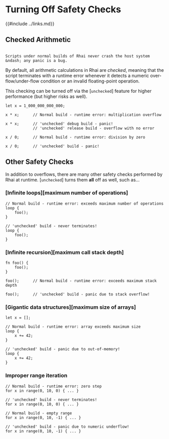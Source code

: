 Turning Off Safety Checks
=========================

{{#include ../links.md}}


Checked Arithmetic
------------------

```admonish bug.side "Don't Panic"

Scripts under normal builds of Rhai never crash the host system &ndash; any panic is a bug.
```

By default, all arithmetic calculations in Rhai are _checked_, meaning that the script terminates
with a runtime error whenever it detects a numeric over-flow/under-flow condition or an invalid
floating-point operation.

This checking can be turned off via the [`unchecked`] feature for higher performance
(but higher risks as well).

```rust,no_run
let x = 1_000_000_000_000;

x * x;      // Normal build - runtime error: multiplication overflow

x * x;      // 'unchecked' debug build - panic!
            // 'unchecked' release build - overflow with no error

x / 0;      // Normal build - runtime error: division by zero

x / 0;      // 'unchecked' build - panic!
```


Other Safety Checks
-------------------

In addition to overflows, there are many other safety checks performed by Rhai at runtime.
[`unchecked`] turns them **all** off as well, such as...

### [Infinite loops][maximum number of operations]

```rust,no_run
// Normal build - runtime error: exceeds maximum number of operations
loop {
    foo();
}

// 'unchecked' build - never terminates!
loop {
    foo();
}
```

### [Infinite recursion][maximum call stack depth]

```rust,no_run
fn foo() {
    foo();
}

foo();      // Normal build - runtime error: exceeds maximum stack depth

foo();      // 'unchecked' build - panic due to stack overflow!
```

### [Gigantic data structures][maximum size of arrays]

```rust,no_run
let x = [];

// Normal build - runtime error: array exceeds maximum size
loop {
    x += 42;
}

// 'unchecked' build - panic due to out-of-memory!
loop {
    x += 42;
}
```

### Improper range iteration

```rust,no_run
// Normal build - runtime error: zero step
for x in range(0, 10, 0) { ... }

// 'unchecked' build - never terminates!
for x in range(0, 10, 0) { ... }

// Normal build - empty range
for x in range(0, 10, -1) { ... }

// 'unchecked' build - panic due to numeric underflow!
for x in range(0, 10, -1) { ... }
```
